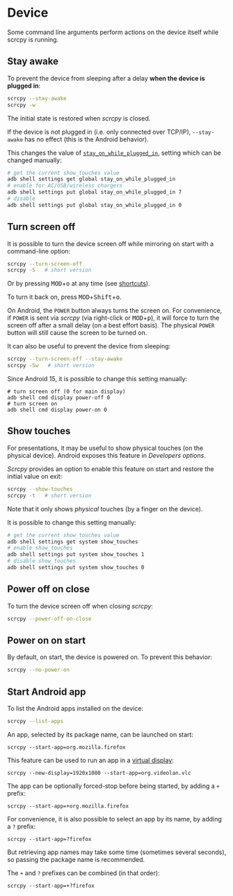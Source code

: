 # Device

Some command line arguments perform actions on the device itself while scrcpy is
running.

## Stay awake

To prevent the device from sleeping after a delay **when the device is plugged
in**:

```bash
scrcpy --stay-awake
scrcpy -w
```

The initial state is restored when _scrcpy_ is closed.

If the device is not plugged in (i.e. only connected over TCP/IP),
`--stay-awake` has no effect (this is the Android behavior).

This changes the value of [`stay_on_while_plugged_in`], setting which can be
changed manually:

[`stay_on_while_plugged_in`]: https://developer.android.com/reference/android/provider/Settings.Global#STAY_ON_WHILE_PLUGGED_IN


```bash
# get the current show_touches value
adb shell settings get global stay_on_while_plugged_in
# enable for AC/USB/wireless chargers
adb shell settings put global stay_on_while_plugged_in 7
# disable
adb shell settings put global stay_on_while_plugged_in 0
```


## Turn screen off

It is possible to turn the device screen off while mirroring on start with a
command-line option:

```bash
scrcpy --turn-screen-off
scrcpy -S   # short version
```

Or by pressing <kbd>MOD</kbd>+<kbd>o</kbd> at any time (see
[shortcuts](shortcuts.md)).

To turn it back on, press <kbd>MOD</kbd>+<kbd>Shift</kbd>+<kbd>o</kbd>.

On Android, the `POWER` button always turns the screen on. For convenience, if
`POWER` is sent via _scrcpy_ (via right-click or <kbd>MOD</kbd>+<kbd>p</kbd>),
it will force to turn the screen off after a small delay (on a best effort
basis). The physical `POWER` button will still cause the screen to be turned on.

It can also be useful to prevent the device from sleeping:

```bash
scrcpy --turn-screen-off --stay-awake
scrcpy -Sw   # short version
```

Since Android 15, it is possible to change this setting manually:

```
# turn screen off (0 for main display)
adb shell cmd display power-off 0
# turn screen on
adb shell cmd display power-on 0
```


## Show touches

For presentations, it may be useful to show physical touches (on the physical
device). Android exposes this feature in _Developers options_.

_Scrcpy_ provides an option to enable this feature on start and restore the
initial value on exit:

```bash
scrcpy --show-touches
scrcpy -t   # short version
```

Note that it only shows _physical_ touches (by a finger on the device).

It is possible to change this setting manually:

```bash
# get the current show_touches value
adb shell settings get system show_touches
# enable show_touches
adb shell settings put system show_touches 1
# disable show_touches
adb shell settings put system show_touches 0
```

## Power off on close

To turn the device screen off when closing _scrcpy_:

```bash
scrcpy --power-off-on-close
```

## Power on on start

By default, on start, the device is powered on. To prevent this behavior:

```bash
scrcpy --no-power-on
```


## Start Android app

To list the Android apps installed on the device:

```bash
scrcpy --list-apps
```

An app, selected by its package name, can be launched on start:

```
scrcpy --start-app=org.mozilla.firefox
```

This feature can be used to run an app in a [virtual
display](virtual_display.md):

```
scrcpy --new-display=1920x1080 --start-app=org.videolan.vlc
```

The app can be optionally forced-stop before being started, by adding a `+`
prefix:

```
scrcpy --start-app=+org.mozilla.firefox
```

For convenience, it is also possible to select an app by its name, by adding a
`?` prefix:

```
scrcpy --start-app=?firefox
```

But retrieving app names may take some time (sometimes several seconds), so
passing the package name is recommended.

The `+` and `?` prefixes can be combined (in that order):

```
scrcpy --start-app=+?firefox
```
